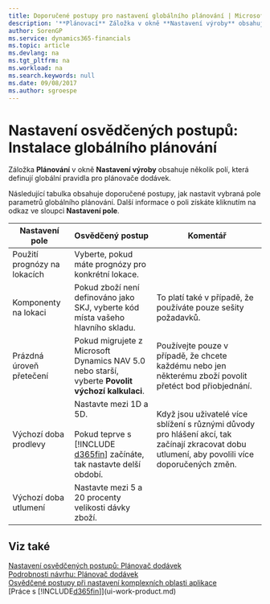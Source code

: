 ```yaml
---
title: Doporučené postupy pro nastavení globálního plánování | Microsoft Docs
description: '**Plánovací** Záložka v okně **Nastavení výroby** obsahuje několik polí, která definují globální pravidla pro plánovače dodávek.'
author: SorenGP
ms.service: dynamics365-financials
ms.topic: article
ms.devlang: na
ms.tgt_pltfrm: na
ms.workload: na
ms.search.keywords: null
ms.date: 09/08/2017
ms.author: sgroespe
---
```

# <a name="setup-best-practices-global-planning-setup"></a>Nastavení osvědčených postupů: Instalace globálního plánování 
Záložka **Plánování** v okně **Nastavení výroby** obsahuje několik polí, která definují globální pravidla pro plánovače dodávek.  

 Následující tabulka obsahuje doporučené postupy, jak nastavit vybraná pole parametrů globálního plánování. Další informace o poli získáte kliknutím na odkaz ve sloupci **Nastavení pole**.  


|        Nastavení pole        |                                                          Osvědčený postup                                                           |                                                                     Komentář                                                                     |
|---------------------------|----------------------------------------------------------------------------------------------------------------------------------|-------------------------------------------------------------------------------------------------------------------------------------------------|
| Použití prognózy na lokacích |                                       Vyberte, pokud máte prognózy pro konkrétní lokace.                                       |                                                                                                                                                 |
|  Komponenty na lokaci   |                        Pokud zboží není definováno jako SKJ, vyberte kód místa vašeho hlavního skladu.                        |                                          To platí také v případě, že používáte pouze sešity požadavků.                                           |
|   Prázdná úroveň přetečení    |              Pokud migrujete z Microsoft Dynamics NAV 5.0 nebo starší, vyberte **Povolit výchozí kalkulaci**.               |                             Používejte pouze v případě, že chcete každému nebo jen některému zboží povolit přetéct bod přiobjednání.                              |
|  Výchozí doba prodlevy  | Nastavte mezi 1D a 5D.<br /><br /> Pokud teprve s [!INCLUDE [d365fin](includes/d365fin_md.md)] začínáte, tak nastavte delší období. | Když jsou uživatelé více sblížení s různými důvody pro hlášení akcí, tak začínají zkracovat dobu utlumení, aby povolili více doporučených změn. |
| Výchozí doba utlumení |                                       Nastavte mezi 5 a 20 procenty velikosti dávky zboží.                                       |                                                                                                                                                 |

## <a name="see-also"></a>Viz také  
 [Nastavení osvědčených postupů: Plánovač dodávek](setup-best-practices-supply-planning.md)   
 [Podrobnosti návrhu: Plánovač dodávek](design-details-supply-planning.md)   
 [Osvědčené postupy při nastavení komplexních oblasti aplikace](set-up-complex-application-areas-using-best-practices.md)  
 [Práce s [!INCLUDE[d365fin](includes/d365fin_md.md)]](ui-work-product.md)
